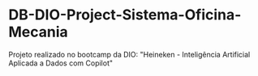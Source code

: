 # DB-DIO-Project-Sistema-Oficina-Mecania
Projeto realizado no bootcamp da DIO: "Heineken - Inteligência Artificial Aplicada a Dados com Copilot"
